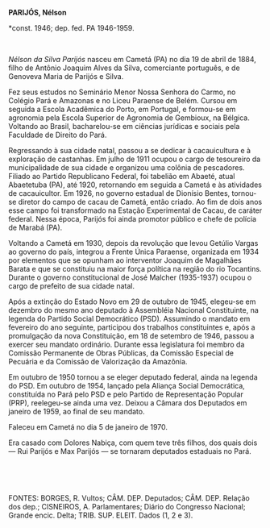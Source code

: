 **PARIJÓS, Nélson**

\*const. 1946; dep. fed. PA 1946-1959.

 

*Nélson da Silva Parijós* nasceu em Cametá (PA) no dia 19 de abril de
1884, filho de Antônio Joaquim Alves da Silva, comerciante português, e
de Genoveva Maria de Parijós e Silva.

Fez seus estudos no Seminário Menor Nossa Senhora do Carmo, no Colégio
Pará e Amazonas e no Liceu Paraense de Belém. Cursou em seguida a Escola
Acadêmica do Porto, em Portugal, e formou-se em agronomia pela Escola
Superior de Agronomia de Gembioux, na Bélgica. Voltando ao Brasil,
bacharelou-se em ciências jurídicas e sociais pela Faculdade de Direito
do Pará.

Regressando à sua cidade natal, passou a se dedicar à cacauicultura e à
exploração de castanhas. Em julho de 1911 ocupou o cargo de tesoureiro
da municipalidade de sua cidade e organizou uma colônia de pescadores.
Filiado ao Partido Republicano Federal, foi tabelião em Abaeté, atual
Abaetetuba (PA), até 1920, retornando em seguida a Cametá e às
atividades de cacauicultor. Em 1926, no governo estadual de Dionísio
Bentes, tornou-se diretor do campo de cacau de Cametá, então criado. Ao
fim de dois anos esse campo foi transformado na Estação Experimental de
Cacau, de caráter federal. Nessa época, Parijós foi ainda promotor
público e chefe de polícia de Marabá (PA).

Voltando a Cametá em 1930, depois da revolução que levou Getúlio Vargas
ao governo do país, integrou a Frente Única Paraense, organizada em 1934
por elementos que se opunham ao interventor Joaquim de Magalhães Barata
e que se constituiu na maior força política na região do rio Tocantins.
Durante o governo constitucional de José Malcher (1935-1937) ocupou o
cargo de prefeito de sua cidade natal.

Após a extinção do Estado Novo em 29 de outubro de 1945, elegeu-se em
dezembro do mesmo ano deputado à Assembléia Nacional Constituinte, na
legenda do Partido Social Democrático (PSD). Assumindo o mandato em
fevereiro do ano seguinte, participou dos trabalhos constituintes e,
após a promulgação da nova Constituição, em 18 de setembro de 1946,
passou a exercer seu mandato ordinário. Durante essa legislatura foi
membro da Comissão Permanente de Obras Públicas, da Comissão Especial de
Pecuária e da Comissão de Valorização da Amazônia.

Em outubro de 1950 tornou a se eleger deputado federal, ainda na legenda
do PSD. Em outubro de 1954, lançado pela Aliança Social Democrática,
constituída no Pará pelo PSD e pelo Partido de Representação Popular
(PRP), reelegeu-se ainda uma vez. Deixou a Câmara dos Deputados em
janeiro de 1959, ao final de seu mandato.

Faleceu em Cametá no dia 5 de janeiro de 1970.

Era casado com Dolores Nabiça, com quem teve três filhos, dos quais dois
— Rui Parijós e Max Parijós — se tornaram deputados estaduais no Pará.

 

 

FONTES: BORGES, R. Vultos; CÂM. DEP. Deputados; CÂM. DEP. Relação dos
dep.; CISNEIROS, A. Parlamentares; Diário do Congresso Nacional; Grande
encic. Delta; TRIB. SUP. ELEIT. Dados (1, 2 e 3).

 
